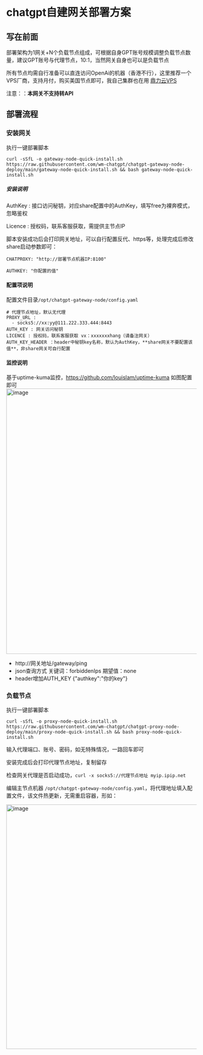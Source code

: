 # chatgpt自建网关部署方案

## 写在前面
部署架构为1网关+N个负载节点组成，可根据自身GPT账号规模调整负载节点数量，建议GPT账号与代理节点，10:1，当然网关自身也可以是负载节点

所有节点均需自行准备可以直连访问OpenAi的机器（香港不行），这里推荐一个VPS厂商，支持月付，购买美国节点即可，我自己集群也在用 [鼎力云VPS](https://www.dingliyun.cn/aff/QZYJIOYW)

注意：：**本网关不支持转API**


## 部署流程

### 安装网关

执行一键部署脚本

```
curl -sSfL -o gateway-node-quick-install.sh https://raw.githubusercontent.com/wm-chatgpt/chatgpt-gateway-node-deploy/main/gateway-node-quick-install.sh && bash gateway-node-quick-install.sh

```
##### 安装说明
AuthKey : 接口访问秘钥，对应share配置中的AuthKey，填写free为裸奔模式，忽略鉴权

Licence : 授权码，联系客服获取，需提供主节点IP

脚本安装成功后会打印网关地址，可以自行配置反代、https等，处理完成后修改share启动参数即可：

```
CHATPROXY: "http://部署节点机器IP:8100"

AUTHKEY: "你配置的值"
```
#### 配置项说明
配置文件目录`/opt/chatgpt-gateway-node/config.yaml`
```
# 代理节点地址，默认无代理  
PROXY_URL :
  - socks5://xx:yy@111.222.333.444:8443 
AUTH_KEY : 网关访问秘钥
LICENCE : 授权码，联系客服获取 vx：xxxxxxxhang（请备注网关）
AUTH_KEY_HEADER ：header中秘钥key名称，默认为AuthKey，**share网关不要配置该值**，非share网关可自行配置
```

#### 监控说明
基于uptime-kuma监控，https://github.com/louislam/uptime-kuma
如图配置即可
<img width="700" alt="image" src="https://github.com/wm-chatgpt/chatgpt-gateway/assets/20039029/1d8c99df-01c9-4540-99f4-cc894799dc75">

* http://网关地址/gateway/ping
* json查询方式 关键词：forbiddenIps 期望值：none
* header增加AUTH_KEY {"authkey":"你的key"}


### 负载节点

执行一键部署脚本
```
curl -sSfL -o proxy-node-quick-install.sh https://raw.githubusercontent.com/wm-chatgpt/chatgpt-proxy-node-deploy/main/proxy-node-quick-install.sh && bash proxy-node-quick-install.sh
```
输入代理端口、账号、密码，如无特殊情况，一路回车即可

安装完成后会打印代理节点地址，复制留存

检查网关代理是否启动成功，`curl -x socks5://代理节点地址 myip.ipip.net`

编辑主节点机器 `/opt/chatgpt-gateway-node/config.yaml`，将代理地址填入配置文件，该文件热更新，无需重启容器，形如：

<img width="645" alt="image" src="https://github.com/wm-chatgpt/chatgpt-gateway/assets/20039029/64c6ab2d-d42b-45ec-b4c9-6cef9ac47121">




